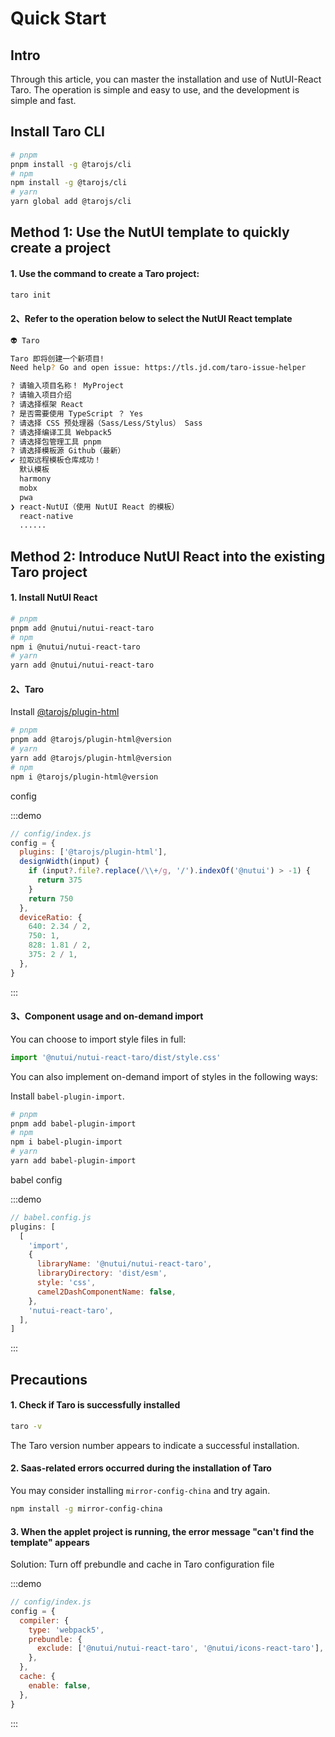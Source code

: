 # Quick Start

## Intro

Through this article, you can master the installation and use of NutUI-React Taro. The operation is simple and easy to use, and the development is simple and fast.

## Install Taro CLI

```sh
# pnpm
pnpm install -g @tarojs/cli
# npm
npm install -g @tarojs/cli
# yarn
yarn global add @tarojs/cli
```

## Method 1: Use the NutUI template to quickly create a project

#### 1. Use the command to create a Taro project:

```sh
taro init
```

#### 2、Refer to the operation below to select the NutUI React template

```sh
👽 Taro

Taro 即将创建一个新项目!
Need help? Go and open issue: https://tls.jd.com/taro-issue-helper

? 请输入项目名称！ MyProject
? 请输入项目介绍
? 请选择框架 React
? 是否需要使用 TypeScript ？ Yes
? 请选择 CSS 预处理器（Sass/Less/Stylus） Sass
? 请选择编译工具 Webpack5
? 请选择包管理工具 pnpm
? 请选择模板源 Github（最新）
✔ 拉取远程模板仓库成功！
  默认模板
  harmony
  mobx
  pwa
❯ react-NutUI（使用 NutUI React 的模板）
  react-native
  ......
```

## Method 2: Introduce NutUI React into the existing Taro project

#### 1. Install NutUI React

```sh
# pnpm
pnpm add @nutui/nutui-react-taro
# npm
npm i @nutui/nutui-react-taro
# yarn
yarn add @nutui/nutui-react-taro
```

#### 2、Taro

Install [@tarojs/plugin-html](https://taro-docs.jd.com/docs/use-h5/)

```sh
# pnpm
pnpm add @tarojs/plugin-html@version
# yarn
yarn add @tarojs/plugin-html@version
# npm
npm i @tarojs/plugin-html@version
```

config

:::demo

```js
// config/index.js
config = {
  plugins: ['@tarojs/plugin-html'],
  designWidth(input) {
    if (input?.file?.replace(/\\+/g, '/').indexOf('@nutui') > -1) {
      return 375
    }
    return 750
  },
  deviceRatio: {
    640: 2.34 / 2,
    750: 1,
    828: 1.81 / 2,
    375: 2 / 1,
  },
}
```

:::

#### 3、Component usage and on-demand import

You can choose to import style files in full:

```js
import '@nutui/nutui-react-taro/dist/style.css'
```

You can also implement on-demand import of styles in the following ways:

Install `babel-plugin-import`.

```sh
# pnpm
pnpm add babel-plugin-import
# npm
npm i babel-plugin-import
# yarn
yarn add babel-plugin-import
```

babel config

:::demo

```js
// babel.config.js
plugins: [
  [
    'import',
    {
      libraryName: '@nutui/nutui-react-taro',
      libraryDirectory: 'dist/esm',
      style: 'css',
      camel2DashComponentName: false,
    },
    'nutui-react-taro',
  ],
]
```

:::

## Precautions

#### 1. Check if Taro is successfully installed

```sh
taro -v
```

The Taro version number appears to indicate a successful installation.

#### 2. Saas-related errors occurred during the installation of Taro

You may consider installing `mirror-config-china` and try again.

```sh
npm install -g mirror-config-china
```

#### 3. When the applet project is running, the error message "can't find the template" appears

Solution: Turn off prebundle and cache in Taro configuration file

:::demo

```js
// config/index.js
config = {
  compiler: {
    type: 'webpack5',
    prebundle: {
      exclude: ['@nutui/nutui-react-taro', '@nutui/icons-react-taro'],
    },
  },
  cache: {
    enable: false,
  },
}
```

:::
